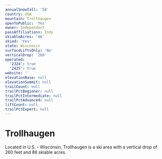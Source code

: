 ```yaml
---
annualSnowfall: '50'
country: USA
mountain: Trollhaugen
openToPublic: 'Yes'
owner: Independent
passAffiliations: Indy
skiableAcres: '86'
skied: 'Yes'
state: Wisconsin
surfaceLiftsOnly: 'No'
verticalDrop: '260'
operated:
  '2324': true
  '2425': true
website: ''
elevationBase: null
elevationSummit: null
trailCount: null
trailPctBeginner: null
trailPctIntermediate: null
trailPctAdvanced: null
liftCount: null
trailPctExpert: null
---
```



# Trollhaugen

Located in U.S. - Wisconsin, Trollhaugen is a ski area with a vertical drop of 260 feet and 86 skiable acres.
